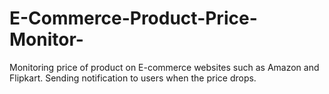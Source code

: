 # E-Commerce-Product-Price-Monitor-
Monitoring price of product on E-commerce websites such as Amazon  and Flipkart. Sending notification to users when the price drops.
